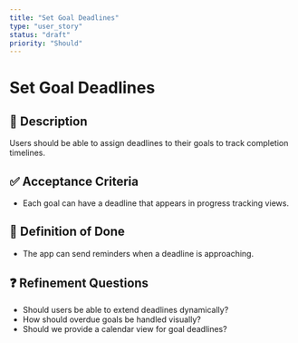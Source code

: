 ```yaml
---
title: "Set Goal Deadlines"
type: "user_story"
status: "draft"
priority: "Should"
---
```


# Set Goal Deadlines

## 📌 Description
Users should be able to assign deadlines to their goals to track completion timelines.

## ✅ Acceptance Criteria
- Each goal can have a deadline that appears in progress tracking views.

## 🎯 Definition of Done
- The app can send reminders when a deadline is approaching.

## ❓ Refinement Questions
- Should users be able to extend deadlines dynamically?
- How should overdue goals be handled visually?
- Should we provide a calendar view for goal deadlines?
